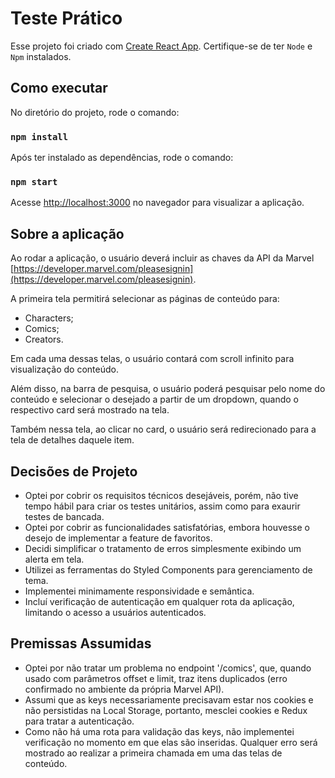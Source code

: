 # Teste Prático

Esse projeto foi criado com [Create React App](https://github.com/facebook/create-react-app). Certifique-se de ter `Node` e `Npm` instalados.

## Como executar

No diretório do projeto, rode o comando:

### `npm install`

Após ter instalado as dependências, rode o comando:

### `npm start`

Acesse [http://localhost:3000](http://localhost:3000) no navegador para visualizar a aplicação.

## Sobre a aplicação

Ao rodar a aplicação, o usuário deverá incluir as chaves da API da Marvel [https://developer.marvel.com/pleasesignin](https://developer.marvel.com/pleasesignin).

A primeira tela permitirá selecionar as páginas de conteúdo para:
- Characters;
- Comics;
- Creators.

Em cada uma dessas telas, o usuário contará com scroll infinito para visualização do conteúdo.

Além disso, na barra de pesquisa, o usuário poderá pesquisar pelo nome do conteúdo e selecionar o desejado a partir de um dropdown, quando o respectivo card será mostrado na tela.

Também nessa tela, ao clicar no card, o usuário será redirecionado para a tela de detalhes daquele item.

## Decisões de Projeto

- Optei por cobrir os requisitos técnicos desejáveis, porém, não tive tempo hábil para criar os testes unitários, assim como para exaurir testes de bancada.
- Optei por cobrir as funcionalidades satisfatórias, embora houvesse o desejo de implementar a feature de favoritos.
- Decidi simplificar o tratamento de erros simplesmente exibindo um alerta em tela.
- Utilizei as ferramentas do Styled Components para gerenciamento de tema.
- Implementei minimamente responsividade e semântica.
- Incluí verificação de autenticação em qualquer rota da aplicação, limitando o acesso a usuários autenticados.

## Premissas Assumidas

- Optei por não tratar um problema no endpoint '/comics', que, quando usado com parâmetros offset e limit, traz itens duplicados (erro confirmado no ambiente da própria Marvel API).
- Assumi que as keys necessariamente precisavam estar nos cookies e não persistidas na Local Storage, portanto, mesclei cookies e Redux para tratar a autenticação.
- Como não há uma rota para validação das keys, não implementei verificação no momento em que elas são inseridas. Qualquer erro será mostrado ao realizar a primeira chamada em uma das telas de conteúdo.
